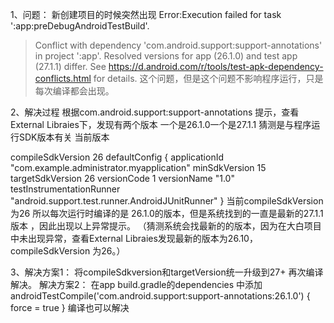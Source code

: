 1、问题：
新创建项目的时候突然出现
Error:Execution failed for task ':app:preDebugAndroidTestBuild'.
> Conflict with dependency 'com.android.support:support-annotations' in project ':app'. 
Resolved versions for app (26.1.0) and test app (27.1.1) differ. See https://d.android.com/r/tools/test-apk-dependency-conflicts.html for details.
这个问题，但是这个问题不影响程序运行，只是每次编译都会出现。

2、解决过程
根据com.android.support:support-annotations 提示，查看External Libraies下，发现有两个版本 一个是26.1.0一个是27.1.1 
猜测是与程序运行SDK版本有关
当前版本

compileSdkVersion 26
    defaultConfig {
        applicationId "com.example.administrator.myapplication"
        minSdkVersion 15
        targetSdkVersion 26
        versionCode 1
        versionName "1.0"
        testInstrumentationRunner "android.support.test.runner.AndroidJUnitRunner"
    }
当前compileSdkVersion 为26 所以每次运行时编译的是 26.1.0的版本，但是系统找到的一直是最新的27.1.1版本 ，因此出现以上异常提示。
（猜测系统会找最新的的版本，因为在大白项目中未出现异常，查看External Libraies发现最新的版本为26.10，compileSdkVersion 为26。）

3、解决方案1：
   将compileSdkversion和targetVersion统一升级到27+ 再次编译解决。
   解决方案2：
   在app build.gradle的dependencies 中添加
   androidTestCompile('com.android.support:support-annotations:26.1.0') {
        force = true
    }
    编译也可以解决
